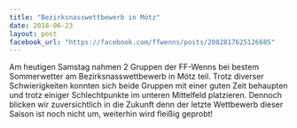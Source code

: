 ```yaml
---
title: "Bezirksnasswettbewerb in Mötz"
date: 2018-06-23
layout: post
facebook_url: "https://facebook.com/ffwenns/posts/2082817625126685"
---
```


Am heutigen Samstag nahmen 2 Gruppen der FF-Wenns bei bestem Sommerwetter am Bezirksnasswettbewerb in Mötz teil. Trotz diverser Schwierigkeiten konnten sich beide Gruppen mit einer guten Zeit behaupten und trotz einiger Schlechtpunkte im unteren Mittelfeld platzieren. Dennoch blicken wir zuversichtlich in die Zukunft denn der letzte Wettbewerb dieser Saison ist noch nicht um, weiterhin wird fleißig geprobt!